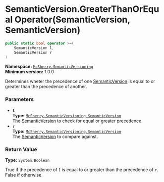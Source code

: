 # SemanticVersion.GreaterThanOrEqual Operator(SemanticVersion, SemanticVersion)

```c#
public static bool operator >=(
    SemanticVersion l,
    SemanticVersion r
)
```

**Namespace:** [`McSherry.SemanticVersioning`][1]  
**Minimum version:** 1.0.0

[1]: ../

Determines wheter the precedence of one [SemanticVersion][2] is
equal to or greater than the precedence of another.

[2]: ./


### Parameters

- **`l`**  
  **Type:** [`McSherry.SemanticVersioning.SemanticVersion`][2]  
  The [SemanticVersion][2] to check for equal or greater precedence.
- **`r`**  
  **Type:** [`McSherry.SemanticVersioning.SemanticVersion`][2]  
  The [SemanticVersion][2] to compare against.
  
  
### Return Value

**Type:** `System.Boolean`

True if the precedence of _`l`_ is equal to or greater than the
precedence of _`r`_. False if otherwise.